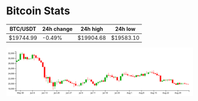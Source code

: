 # Bitcoin Stats

BTC/USDT|24h change|24h high|24h low|
|---|---|---|---|
|$19744.99|-0.49%|$19904.68|$19583.10|

<img src="./chart.svg">
